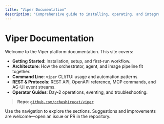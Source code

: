 ```yaml
---
title: "Viper Documentation"
description: "Comprehensive guide to installing, operating, and integrating with the Viper microVM automation platform."
---
```


# Viper Documentation

Welcome to the Viper platform documentation. This site covers:

- **Getting Started**: Installation, setup, and first-run workflow.
- **Architecture**: How the orchestrator, agent, and image pipeline fit together.
- **Command Line**: `viper` CLI/TUI usage and automation patterns.
- **REST & Protocols**: REST API, OpenAPI reference, MCP commands, and AG-UI event streams.
- **Operator Guides**: Day-2 operations, eventing, and troubleshooting.

> **Repo**: [`github.com/ccheshirecat/viper`](https://github.com/ccheshirecat/viper)

Use the navigation to explore the sections. Suggestions and improvements are welcome—open an issue or PR in the repository.
